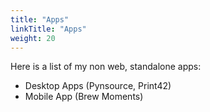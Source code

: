 ```yaml
---
title: "Apps"
linkTitle: "Apps"
weight: 20
---
```


Here is a list of my non web, standalone apps:
- Desktop Apps (Pynsource, Print42)
- Mobile App (Brew Moments)
